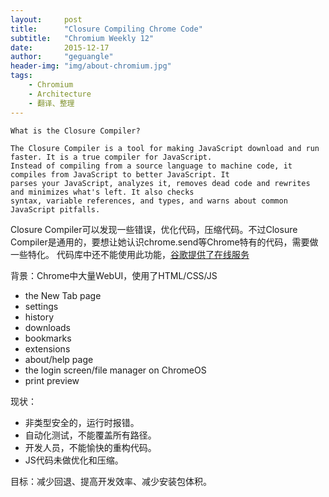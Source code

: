 ```yaml
---
layout:     post
title:      "Closure Compiling Chrome Code"
subtitle:   "Chromium Weekly 12"
date:       2015-12-17
author:     "geguangle"
header-img: "img/about-chromium.jpg"
tags:
    - Chromium
    - Architecture
    - 翻译、整理
---
```



```
What is the Closure Compiler?

The Closure Compiler is a tool for making JavaScript download and run faster. It is a true compiler for JavaScript.  
Instead of compiling from a source language to machine code, it compiles from JavaScript to better JavaScript. It  
parses your JavaScript, analyzes it, removes dead code and rewrites and minimizes what's left. It also checks   
syntax, variable references, and types, and warns about common JavaScript pitfalls.  
```

Closure Compiler可以发现一些错误，优化代码，压缩代码。不过Closure Compiler是通用的，要想让她认识chrome.send等Chrome特有的代码，需要做一些特化。
代码库中还不能使用此功能，[谷歌提供了在线服务](https://developers.google.com/closure/compiler/?hl=en)

背景：Chrome中大量WebUI，使用了HTML/CSS/JS

- the New Tab page
- settings
- history
- downloads
- bookmarks
- extensions
- about/help page
- the login screen/file manager on ChromeOS
- print preview

现状：

- 非类型安全的，运行时报错。
- 自动化测试，不能覆盖所有路径。
- 开发人员，不能愉快的重构代码。
- JS代码未做优化和压缩。

目标：减少回退、提高开发效率、减少安装包体积。


